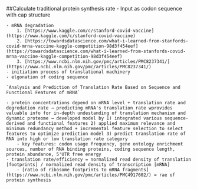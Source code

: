 ##Calculate traditional protein synthesis rate
    - Input as codon sequence with cap structure
        
        
    - mRNA degradation
        1. [https://www.kaggle.com/c/stanford-covid-vaccine](https://www.kaggle.com/c/stanford-covid-vaccine) 
        2. [https://towardsdatascience.com/what-i-learned-from-stanfords-covid-mrna-vaccine-kaggle-competition-98d3f454eef](https://towardsdatascience.com/what-i-learned-from-stanfords-covid-mrna-vaccine-kaggle-competition-98d3f454eef) 
        3. [https://www.ncbi.nlm.nih.gov/pmc/articles/PMC8237341/](https://www.ncbi.nlm.nih.gov/pmc/articles/PMC8237341/) 
    - initiation process of translational machinery
    - elgonation of coding sequence
    
    `Analysis and Prediction of Translation Rate Based on Sequence and Functional Features of mRNA`
    
    - protein concentrations depend on mRNA level + translation rate and degredation rate → predicting mRNA's translation rate wprovides valuable info for in-depth undestanding of translation mechanism and dynamic proteome → developed model by 1) integrated various sequence-derived and functional features 2) applied maximum relevance and minimum redundancy method + incremental feature selection to select features to optimize prediction model 3) predict translation rate of RNA into high or low translation rate category
        - key features: codon usage frequency, gene ontology enrichment sources, number of RNA binding proteins, coding sequence length, protein abundance, 5'UTR free energy
    - translation rate/efficiency = normalized read density of translation [footprints] / normalized read density of transcription [mRNA]
        - [ratio of ribosome footprints to mRNA fragments](https://www.ncbi.nlm.nih.gov/pmc/articles/PMC4917602/) = rae of protein synthesis